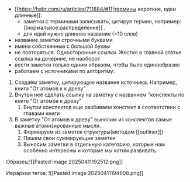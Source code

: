 - [[https://habr.com/ru/articles/711884/#11|термины короткие, идеи длинные]]:
	- заметки с терминами записывать, цитируя термин, например: [[нормальное распределение]] .
	- для идей нужно длинное название (~10 слов)
- название заметки строчными буквами
- имена собственные с большой буквы
- не повторяться. Односторонние ссылки. Жестко в главной статье ссылка на дочерние, не наоборот
- вести заметки только одним образом, чтобы было единообразие
-  работаем с источниками по алгоритму:

1. Создаем заметку, цитирующую название источника. Например, книга "От атомов к к древу".
2. Внутри неё сделать ссылку на заметку с названием "конспекты по книге "От атомов к древу"
	1. Внутри конспектов еще разбиваем конспект в соответствии с главами книги
3. В заметку "От атомов к древу" выносим из конспектов самые важные атомизированные мысли.
	1. Формируем из заметок структуры(методом [[outliner]])
	2. Пишем свои суммирующие заметки
	3. Выносим заметки в отдельную категорию, которые нам особенно интересны и которые мы хотим развивать.

Образец:![[Pasted image 20250411192512.png]]

Иерархия тегов:
![[Pasted image 20250411194608.png]]
